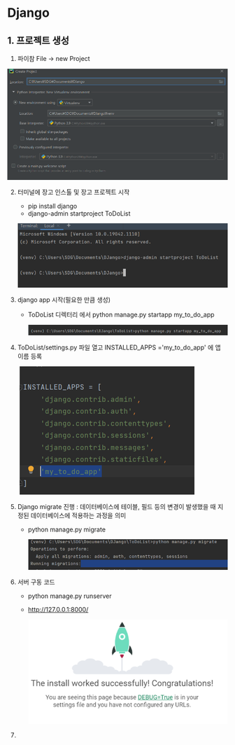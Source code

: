 # Django 



## 1. 프로젝트 생성

1) 파이참 File -> new Project 

<img src="pic/make_project.png" style="zoom:60%;" />



2. 터미널에 장고 인스톨  및 장고 프로젝트 시작

   - pip install django
   - django-admin startproject ToDoList

   ![](pic/pip_django.png)



3. django app 시작(필요한 만큼 생성)

   - ToDoList 디렉터리 에서 python manage.py startapp my_to_do_app

     ![](pic/startapp.png)



4. ToDoList/settings.py 파일 열고 INSTALLED_APPS ='my_to_do_app' 에 앱 이름 등록

   ​	![](pic/settings1.png)



5. Django migrate 진행
   : 데이터베이스에 테이블, 필드 등의 변경이 발생했을 때 지정된 데이터베이스에 적용하는 과정을 의미

   - python manage.py migrate

     ![](pic/migrate.png)



6. 서버 구동 코드

   - python manage.py runserver

   - http://127.0.0.1:8000/

     ![](pic/runserver1.png)



7. 